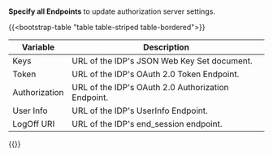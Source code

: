 #
   **Specify all Endpoints** to update authorization server settings.

   {{<bootstrap-table "table table-striped table-bordered">}}

   | Variable      | Description                                        |
   |---------------|----------------------------------------------------|
   | Keys          | URL of the IDP's JSON Web Key Set document.        |
   | Token         | URL of the IDP's OAuth 2.0 Token Endpoint.         |
   | Authorization | URL of the IDP's OAuth 2.0 Authorization Endpoint. |
   | User Info     | URL of the IDP's UserInfo Endpoint.                |
   | LogOff URI    | URL of the IDP's end_session endpoint.             |


 {{</bootstrap-table>}}

<!-- Do not remove. Keep this code at the bottom of the include -->
<!-- DOCS-1008 -->